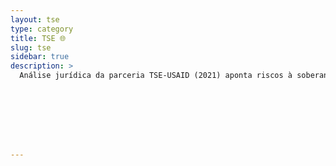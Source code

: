 ```yaml
---
layout: tse
type: category
title: TSE 🌐
slug: tse
sidebar: true
description: >
  Análise jurídica da parceria TSE-USAID (2021) aponta riscos à soberania. O acordo, que visava combater desinformação, gerou alegações de interferência estrangeira e censura seletiva, com repasses de R$ 267 milhões via ONGs para promover agendas específicas, ameaçando a estabilidade democrática.








---
```

